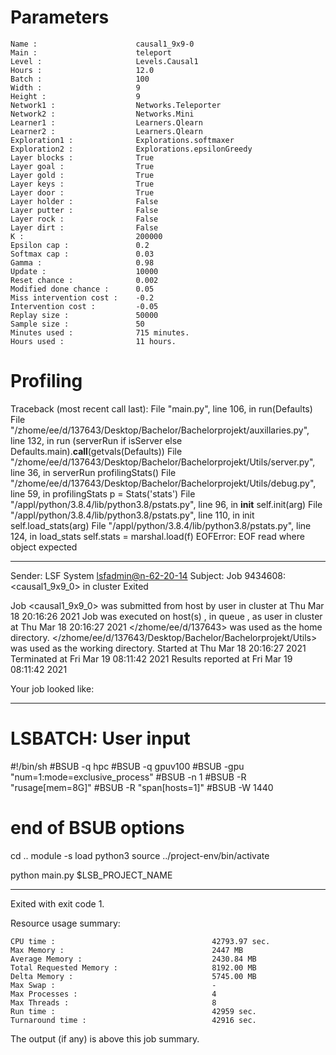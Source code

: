 
# Parameters

    Name :                      causal1_9x9-0
    Main :                      teleport
    Level :                     Levels.Causal1
    Hours :                     12.0
    Batch :                     100
    Width :                     9
    Height :                    9
    Network1 :                  Networks.Teleporter
    Network2 :                  Networks.Mini
    Learner1 :                  Learners.Qlearn
    Learner2 :                  Learners.Qlearn
    Exploration1 :              Explorations.softmaxer
    Exploration2 :              Explorations.epsilonGreedy
    Layer blocks :              True
    Layer goal :                True
    Layer gold :                True
    Layer keys :                True
    Layer door :                True
    Layer holder :              False
    Layer putter :              False
    Layer rock :                False
    Layer dirt :                False
    K :                         200000
    Epsilon cap :               0.2
    Softmax cap :               0.03
    Gamma :                     0.98
    Update :                    10000
    Reset chance :              0.002
    Modified done chance :      0.05
    Miss intervention cost :    -0.2
    Intervention cost :         -0.05
    Replay size :               50000
    Sample size :               50
    Minutes used :              715 minutes.
    Hours used :                11 hours.

# Profiling

Traceback (most recent call last):
  File "main.py", line 106, in <module>
    run(Defaults)
  File "/zhome/ee/d/137643/Desktop/Bachelor/Bachelorprojekt/auxillaries.py", line 132, in run
    (serverRun if isServer else Defaults.main).__call__(getvals(Defaults))
  File "/zhome/ee/d/137643/Desktop/Bachelor/Bachelorprojekt/Utils/server.py", line 36, in serverRun
    profilingStats()
  File "/zhome/ee/d/137643/Desktop/Bachelor/Bachelorprojekt/Utils/debug.py", line 59, in profilingStats
    p = Stats('stats')
  File "/appl/python/3.8.4/lib/python3.8/pstats.py", line 96, in __init__
    self.init(arg)
  File "/appl/python/3.8.4/lib/python3.8/pstats.py", line 110, in init
    self.load_stats(arg)
  File "/appl/python/3.8.4/lib/python3.8/pstats.py", line 124, in load_stats
    self.stats = marshal.load(f)
EOFError: EOF read where object expected

------------------------------------------------------------
Sender: LSF System <lsfadmin@n-62-20-14>
Subject: Job 9434608: <causal1_9x9_0> in cluster <dcc> Exited

Job <causal1_9x9_0> was submitted from host <n-62-30-8> by user <s183905> in cluster <dcc> at Thu Mar 18 20:16:26 2021
Job was executed on host(s) <n-62-20-14>, in queue <gpuv100>, as user <s183905> in cluster <dcc> at Thu Mar 18 20:16:27 2021
</zhome/ee/d/137643> was used as the home directory.
</zhome/ee/d/137643/Desktop/Bachelor/Bachelorprojekt/Utils> was used as the working directory.
Started at Thu Mar 18 20:16:27 2021
Terminated at Fri Mar 19 08:11:42 2021
Results reported at Fri Mar 19 08:11:42 2021

Your job looked like:

------------------------------------------------------------
# LSBATCH: User input
#!/bin/sh
#BSUB -q hpc
#BSUB -q gpuv100
#BSUB -gpu "num=1:mode=exclusive_process"
#BSUB -n 1
#BSUB -R "rusage[mem=8G]"
#BSUB -R "span[hosts=1]"
#BSUB -W 1440
# end of BSUB options
cd ..
module -s load python3
source ../project-env/bin/activate

python main.py $LSB_PROJECT_NAME


------------------------------------------------------------

Exited with exit code 1.

Resource usage summary:

    CPU time :                                   42793.97 sec.
    Max Memory :                                 2447 MB
    Average Memory :                             2430.84 MB
    Total Requested Memory :                     8192.00 MB
    Delta Memory :                               5745.00 MB
    Max Swap :                                   -
    Max Processes :                              4
    Max Threads :                                8
    Run time :                                   42959 sec.
    Turnaround time :                            42916 sec.

The output (if any) is above this job summary.

